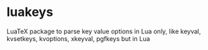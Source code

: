 # luakeys
LuaTeX package to parse key value options in Lua only, like keyval, kvsetkeys, kvoptions, xkeyval, pgfkeys but in Lua
